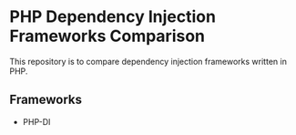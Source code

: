# PHP Dependency Injection Frameworks Comparison

This repository is to compare dependency injection frameworks written in PHP.

## Frameworks

* PHP-DI
